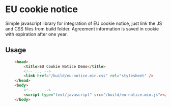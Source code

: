 # EU cookie notice
Simple javascript library for integration of EU cookie notice, just link the JS and CSS files from build folder. Agreement information is saved in cookie with expiration after one year.

## Usage
```html
    <head>
        <title>EU Cookie Notice Demo</title>
        <!-- ... -->
        <link href="/build/eu-notice.min.css" rel="stylesheet" />
    </head>
    <body>
        <!-- ... -->
        <script type="text/javascript" src="/build/eu-notice.min.js"></script>
    </body>
```
